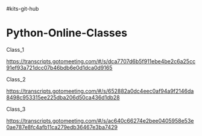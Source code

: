 #kits-git-hub

# Python-Online-Classes

Class_1

https://transcripts.gotomeeting.com/#/s/dca7707d6b5f911ebe4be2c6a25cc91ef93a721dcc07b46bdb6e0d1dca0d9165

Class_2

https://transcripts.gotomeeting.com/#/s/652882a0dc4eec0af94a9f2146da8498c953315ee225dba206d50ca436d1db28

Class_3


https://transcripts.gotomeeting.com/#/s/ac640c66274e2bee0405958e53e0ae787e8fc4afb11ca279edb36467e3ba7429
